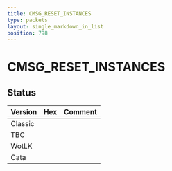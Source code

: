 ```yaml
---
title: CMSG_RESET_INSTANCES
type: packets
layout: single_markdown_in_list
position: 798
---
```


# CMSG_RESET_INSTANCES

## Status

Version | Hex | Comment
---------- | ---------- | ---------- 
Classic |  |  
TBC |  |  
WotLK |  |  
Cata |  |  
